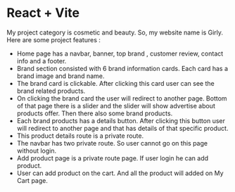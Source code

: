 # React + Vite


My project category is cosmetic and beauty. So, my website name is Girly. Here are some project features :

- Home page has a navbar, banner, top brand , customer review, contact info and a footer.
- Brand section consisted with 6 brand information cards. Each card has a brand image and brand name.
- The brand card is clickable. After clicking this card user can see the brand related products.
- On clicking the brand card the user will redirect to another page. Bottom of that page there is a slider and the slider will show advertise about products offer. Then there also some brand products.
- Each brand products has a details button. After clicking this button user will redirect to another page and that has details of that specific product.
- This product details route is a private route. 
- The navbar has two private route. So user cannot go on this page without login.
- Add product page is a private route page. If user login he can add product.
- User can add product on the cart. And all the product will added on My Cart page.
